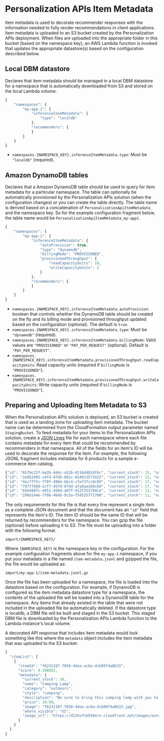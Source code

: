 # Personalization APIs Item Metadata

Item metadata is used to decorate recommender responses with the information needed to fully render recommendations in client applications. Item metadata is uploaded to an S3 bucket created by the Personalization APIs deployment. When files are uploaded into the appropriate folder in this bucket (based on the namespace key), an AWS Lambda function is invoked that updates the appropriate datastore(s) based on the configuration described below.

## Local DBM datastore

Declares that item metadata should be managed in a local DBM datastore for a namespace that is automatically downloaded from S3 and stored on the local Lambda volume.

```javascript
{
    "namespaces": {
        "my-app-1": {
            "inferenceItemMetadata": {
                "type": "localdb"
            },
            "recommenders": {
            }
        }
    }
}
```

- `namespaces.{NAMESPACE_KEY}.inferenceItemMetadata.type`: Must be `"localdb"` (required).

## Amazon DynamoDB tables

Declares that a Amazon DynamoDB table should be used to query for item metadata for a particular namespace. The table can optionally be automatically provisioned by the Personalization APIs solution (when the configuration changes) or you can create the table directly. The table name is derived based on a concatenation of `PersonalizationApiItemMetadata_` and the namespace key. So for the example configuration fragment below, the table name would be `PersonalizationApiItemMetadata_my-app1`.

```javascript
{
    "namespaces": {
        "my-app-1": {
            "inferenceItemMetadata": {
                "autoProvision": true,
                "type": "dynamodb",
                "billingMode": "PROVISIONED",
                "provisionedThroughput": {
                    "readCapacityUnits": 10,
                    "writeCapacityUnits": 2
                }
            },
            "recommenders": {
            }
        }
    }
}
```

- `namespaces.{NAMESPACE_KEY}.inferenceItemMetadata.autoProvision`: boolean that controls whether the DynamoDB table should be created on the fly and its billing mode and provisioned throughput updated based on the configuration (optional). The default is `true`.
- `namespaces.{NAMESPACE_KEY}.inferenceItemMetadata.type`: Must be `"dynamodb"` (required).
- `namespaces.{NAMESPACE_KEY}.inferenceItemMetadata.billingMode`: Valid values are `"PROVISIONED"` or `"PAY_PER_REQUEST"` (optional). Default is `"PAY_PER_REQUEST"`.
- `namespaces.{NAMESPACE_KEY}.inferenceItemMetadata.provisionedThroughput.readCapacityUnits`: Read capacity units (required if `billingMode` is `"PROVISIONED"`).
- `namespaces.{NAMESPACE_KEY}.inferenceItemMetadata.provisionedThroughput.writeCapacityUnits`: Write capacity units (required if `billingMode` is `"PROVISIONED"`).

## Preparing and Uploading Item Metadata to S3

When the Personalization APIs solution is deployed, an S3 bucket is created that is used as a landing zone for uploading item metadata. The bucket name can be determined from the CloudFormation output parameter named `StagingBucket`. To feed metadata for your items to the Personalization APIs solution, create a [JSON Lines](https://jsonlines.org/) file for each namespace where each file contains metadata for every item that could be recommended by recommenders in that namespace. All of the fields for an item's ID will be used to decorate the response for the item. For example, the following JSONL fragment includes metadata for 6 products for a sample e-commerce item catalog.

```javascript
{"id": "6579c22f-be2b-444c-a52b-0116dd82df6c", "current_stock": 15, "name": "Tan Backpack", "category": "accessories", "style": "backpack", "description": "This tan backpack is nifty for traveling", "price": 90.99, "image": "6579c22f-be2b-444c-a52b-0116dd82df6c.jpg", "gender_affinity": "F", "where_visible": "UI", "image_url": "https://d22kv7nk938ern.cloudfront.net/images/accessories/6579c22f-be2b-444c-a52b-0116dd82df6c.jpg"}
{"id": "2e852905-c6f4-47db-802c-654013571922", "current_stock": 15, "name": "Pale Pink Backpack", "category": "accessories", "style": "backpack", "description": "Pale pink backpack for women", "price": 123.99, "image": "2e852905-c6f4-47db-802c-654013571922.jpg", "gender_affinity": "F", "where_visible": "UI", "image_url": "https://d22kv7nk938ern.cloudfront.net/images/accessories/2e852905-c6f4-47db-802c-654013571922.jpg"}
{"id": "4ec7ff5c-f70f-4984-b6c4-c7ef37cc0c09", "current_stock": 17, "name": "Gainsboro Backpack", "category": "accessories", "style": "backpack", "description": "This gainsboro backpack for women is first-rate for the season", "price": 87.99, "image": "4ec7ff5c-f70f-4984-b6c4-c7ef37cc0c09.jpg", "gender_affinity": "F", "where_visible": "UI", "image_url": "https://d22kv7nk938ern.cloudfront.net/images/accessories/4ec7ff5c-f70f-4984-b6c4-c7ef37cc0c09.jpg"}
{"id": "7977f680-2cf7-457d-8f4d-afa0aa168cb9", "current_stock": 17, "name": "Gray Backpack", "category": "accessories", "style": "backpack", "description": "This gray backpack for women is first-rate for the season", "price": 125.99, "image": "7977f680-2cf7-457d-8f4d-afa0aa168cb9.jpg", "gender_affinity": "F", "where_visible": "UI", "image_url": "https://d22kv7nk938ern.cloudfront.net/images/accessories/7977f680-2cf7-457d-8f4d-afa0aa168cb9.jpg"}
{"id": "b5649d7c-4651-458d-a07f-912f253784ce", "current_stock": 13, "name": "Peru-Orange Backpack", "category": "accessories", "style": "backpack", "description": "Peru-orange backpack for women", "price": 141.99, "image": "b5649d7c-4651-458d-a07f-912f253784ce.jpg", "gender_affinity": "F", "where_visible": "UI", "image_url": "https://d22kv7nk938ern.cloudfront.net/images/accessories/b5649d7c-4651-458d-a07f-912f253784ce.jpg"}
{"id": "296d144e-7f86-464b-9c5a-f545257f1700", "current_stock": 11, "name": "Black Backpack", "category": "accessories", "style": "backpack", "description": "This black backpack for women is first-class for the season", "price": 144.99, "image": "296d144e-7f86-464b-9c5a-f545257f1700.jpg", "gender_affinity": "F", "where_visible": "UI", "image_url": "https://d22kv7nk938ern.cloudfront.net/images/accessories/296d144e-7f86-464b-9c5a-f545257f1700.jpg"}
```

The only requirements for this file is that every line represent a single item as a complete JSON document and that the document has an `"id"` field that represents the item's ID. The item ID should be the same ID that will be returned by recommenders for the namespace. You can gzip the file (optional) before uploading it to S3. The file must be uploading into a folder with the following format.

```
import/{NAMESPACE_KEY}/
```

Where `{NAMESPACE_KEY}` is the namespace key in the configuration. For the example configuration fragments above for the `my-app-1` namespace, if you put your metadata in a file named `item-metadata.jsonl` and gzipped the file, the file would be uploaded as:

```
import/my-app-1/item-metadata.jsonl.gz
```

Once the file has been uploaded for a namespace, the file is loaded into the datastore based on the configuration. For example, if DynamoDB is configured as the item metadata datastore type for a namespace, the contents of the uploaded file will be loaded into a DynamoDB table for the namespace. Any items that already existed in the table that were not included in the uploaded file be automatically deleted. If the datastore type is localdb, a DBM file will be built and staged in the S3 bucket. This staged DBM file is downloaded by the Personalization APIs Lambda function to the Lambda instance's local volume.

A decorated API response that includes item metadata would look something like this where the `metadata` object includes the item metadata that was uploaded to the S3 bucket:

```javascript
{
  "itemList": [
    {
      "itemId": "f6231107-7050-44ea-ac6a-dcb09f4a0b33",
      "score": 0.298052,
      "metadata": {
        "current_stock": 16,
        "name": "Camping Lamp",
        "category": "outdoors",
        "style": "camping",
        "description": "Be sure to bring this camping lamp with you to the outdoors",
        "price": 19.99,
        "image": "f6231107-7050-44ea-ac6a-dcb09f4a0b33.jpg",
        "where_visible": "UI",
        "image_url": "https://d22kv7nk938ern.cloudfront.net/images/outdoors/f6231107-7050-44ea-ac6a-dcb09f4a0b33.jpg"
      }
    }
  ]
}
```
